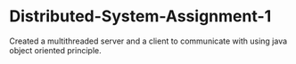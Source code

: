 # Distributed-System-Assignment-1

Created a multithreaded server and a client to communicate with using java object oriented principle.
